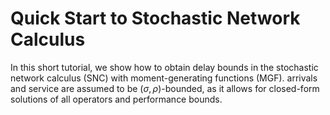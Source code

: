 # Quick Start to Stochastic Network Calculus

In this short tutorial, we show how to obtain delay bounds in the stochastic network calculus (SNC) with moment-generating functions (MGF).
arrivals and service are assumed to be $(\sigma, \rho)$-bounded, as it allows for closed-form solutions of all operators and performance bounds.
